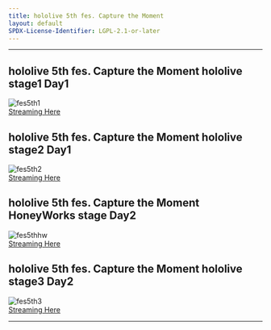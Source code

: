```yaml
---
title: hololive 5th fes. Capture the Moment
layout: default
SPDX-License-Identifier: LGPL-2.1-or-later
---
```


---

## hololive 5th fes. Capture the Moment hololive stage1 Day1

<div class="container">
  <img class="lazyload" data-src="/assets/images//fes5th1.jpg" alt="fes5th1"/>
</div>
<a href="../fes5th1/" class="button" role="button">
  Streaming Here
</a>

## hololive 5th fes. Capture the Moment hololive stage2 Day1

<div class="container">
  <img class="lazyload" data-src="/assets/images/fes5th2.jpg" alt="fes5th2"/>
</div>
<a href="../fes5th2/" class="button" role="button">
  Streaming Here
</a>

## hololive 5th fes. Capture the Moment HoneyWorks stage Day2

<div class="container">
  <img class="lazyload" data-src="/assets/images/fes5thhw.jpg" alt="fes5thhw"/>
</div>
<a href="../fes5thhw/" class="button" role="button">
  Streaming Here
</a>

## hololive 5th fes. Capture the Moment hololive stage3 Day2

<div class="container">
  <img class="lazyload" data-src="/assets/images/fes5th3.jpg" alt="fes5th3"/>
</div>
<a href="../fes5th3/" class="button" role="button">
  Streaming Here
</a>

---